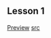 ## Lesson 1

[Preview](https://jarod2011.github.io/webpack-tutorials/lesson_1/)  [src](https://github.com/jarod2011/webpack-tutorials/blob/master/lesson_1/index.html)

